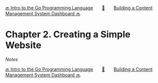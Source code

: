 [🔙 Intro to the Go Programming Language][previous-chapter]&nbsp;&nbsp;&nbsp;&nbsp;&nbsp;&nbsp;&nbsp;[🏡][readme]&nbsp;&nbsp;&nbsp;&nbsp;&nbsp;&nbsp;&nbsp;[Building a Content Management System Dashboard 🔜][upcoming-chapter]

# Chapter 2. Creating a Simple Website

_Notes_

[🔙 Intro to the Go Programming Language][previous-chapter]&nbsp;&nbsp;&nbsp;&nbsp;&nbsp;&nbsp;&nbsp;[🏡][readme]&nbsp;&nbsp;&nbsp;&nbsp;&nbsp;&nbsp;&nbsp;[Building a Content Management System Dashboard 🔜][upcoming-chapter]

[readme]: README.md
[previous-chapter]: ch01-intro-to-the-go-programming-language.md
[upcoming-chapter]: ch03-building-a-content-management-system-dashboard.md